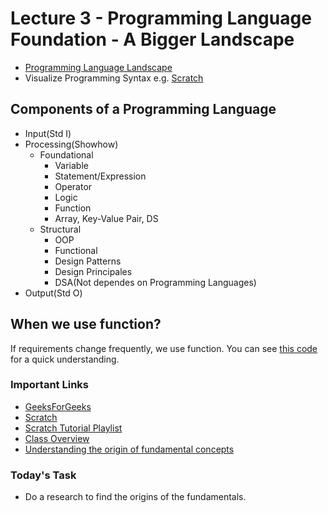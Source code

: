 # Lecture 3 - Programming Language Foundation - A Bigger Landscape

- [Programming Language Landscape](./Programming%20Language%20Landscape.png)
- Visualize Programming Syntax e.g. [Scratch](https://scratch.mit.edu/)

## Components of a Programming Language
- Input(Std I)
- Processing(Showhow)
    - Foundational
        - Variable
        - Statement/Expression
        - Operator
        - Logic
        - Function
        - Array, Key-Value Pair, DS
    - Structural
        - OOP
        - Functional
        - Design Patterns
        - Design Principales
        - DSA(Not dependes on Programming Languages) 
- Output(Std O)

## When we use function?

If requirements change frequently, we use function. You can see [this code](./app.js) for a quick understanding.

### Important Links

- [GeeksForGeeks](https://www.geeksforgeeks.org/)
- [Scratch](https://scratch.mit.edu/)
- [Scratch Tutorial Playlist](https://youtube.com/playlist?list=PLym69wpbTIIEkUnqkOznZfQU6lRxebpO3)
- [Class Overview](../../class-overview/Lecture-03/README.md)
- [Understanding the origin of fundamental concepts](https://www.tutorialspoint.com/computer_programming/index.htm)

### Today's Task

- Do a research to find the origins of the fundamentals.
